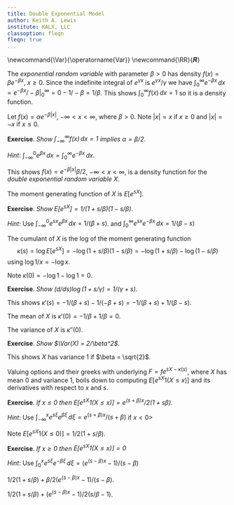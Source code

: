 ```yaml
---
title: Double Exponential Model
author: Keith A. Lewis
institute: KALX, LLC
classoption: fleqn
fleqn: true
...
```


\newcommand{\Var}{\operatorname{Var}}
\newcommand{\RR}{𝑹}

The _exponential random variable_ with parameter $\beta > 0$ has
density $f(x) = \beta e^{-\beta x}$, $x \ge 0$.
Since the indefinite integral of $e^{\gamma x}$ is $e^{\gamma x}/\gamma$
we have $\int_0^\infty e^{-\beta x}\,dx = e^{-\beta x}/-\beta|_0^\infty = 0 - 1/-\beta = 1/\beta$.
This shows $\int_0^\infty f(x)\,dx = 1$ so it is a density function.

Let $f(x) = \alpha e^{-\beta|x|}$, $-\infty < x < \infty$, where $\beta > 0$.
Note $|x| = x$ if $x \ge 0$ and $|x| = -x$ if $x\le 0$.

__Exercise__. _Show $\int_{-\infty}^\infty f(x)\,dx = 1$ implies $\alpha = \beta/2$_.

_Hint_: $\int_{-\infty}^0 e^{\beta x}\,dx = \int_0^\infty e^{-\beta x}\,dx$.

This shows $f(x) = e^{-\beta|x|}\beta/2$, $-\infty < x < \infty$,
is a density function for the _double exponential random variable_ $X$.

The moment generating function of $X$ is $E[e^{sX}]$.

__Exercise__. _Show $E[e^{sX}] = 1/(1 + s/\beta)(1 - s/\beta)$_.

_Hint_: Use
$\int_{-\infty}^0 e^{sx} e^{\beta x}\,dx = 1/(\beta + s)$.
and
$\int_0^\infty e^{sx} e^{-\beta x}\,dx = 1/(\beta - s)$

The cumulant of $X$ is the log of the moment generating function
$$
	\kappa(s) = \log E[e^{sX}] = -\log (1 + s/\beta)(1 - s/\beta) = -\log(1 + s/\beta) - \log(1 - s/\beta)
$$
using $\log 1/x = -\log x$.

Note $\kappa(0) = -\log 1 - \log 1 = 0$.

__Exercise__. _Show $(d/ds)\log(1 + s/\gamma) = 1/(\gamma + s)$_.

This shows $\kappa'(s) = -1/(\beta + s) - 1/(-\beta + s) = -1/(\beta + s) + 1/(\beta - s)$.

The mean of $X$ is $\kappa'(0) = -1/\beta + 1/\beta = 0$.

The variance of $X$ is $\kappa''(0)$.

__Exercise__. _Show $\Var(X) = 2/\beta^2$_.

This shows $X$ has variance 1 if $\beta = \sqrt{2}$.

Valuing options and their greeks with underlying $F = fe^{sX - \kappa(s)}$,
where $X$ has mean 0 and variance 1, boils down to computing
$E[e^{sX} 1(X \le x)]$ and its derivatives with respect to $x$ and $s$.

__Exercise__. _If $x \le 0$ then $E[e^{sX} 1(X \le x)] = e^{(s + \beta)x}/2(1 + s\beta)$_.

_Hint_: Use $\int_{-\infty}^x e^{s\xi} e^{\beta \xi}\,d\xi = e^{(s + \beta)x}/(s + \beta)$ if $x < 0$>

Note $E[e^{sX} 1(X \le 0)] = 1/2(1 + s/\beta)$.

__Exercise__. _If $x \ge 0$ then $E[e^{sX} 1(X \le x)] = 0$_

_Hint_: Use $\int_0^x e^{s\xi} e^{-\beta \xi}\,d\xi = (e^{(s - \beta)x} - 1)/(s - \beta)$

$1/2(1 + s/\beta) + \beta/2 (e^{(s - \beta)x} - 1)/(s - \beta)$.

$1/2(1 + s/\beta) + (e^{(s - \beta)x} - 1)/2(s/\beta - 1)$.
